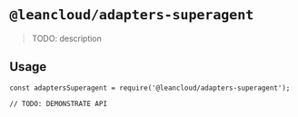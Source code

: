 # `@leancloud/adapters-superagent`

> TODO: description

## Usage

```
const adaptersSuperagent = require('@leancloud/adapters-superagent');

// TODO: DEMONSTRATE API
```
